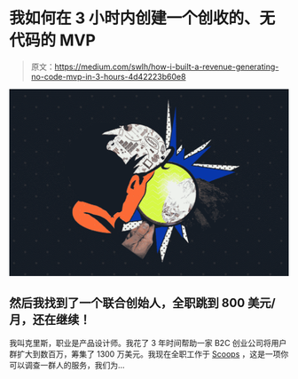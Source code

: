 # 我如何在 3 小时内创建一个创收的、无代码的 MVP

> 原文：<https://medium.com/swlh/how-i-built-a-revenue-generating-no-code-mvp-in-3-hours-4d42223b60e8>

![](img/00a0a9c3af22c0caf4367dbd5e6b84bd.png)

## 然后我找到了一个联合创始人，全职跳到 800 美元/月，还在继续！

我叫克里斯，职业是产品设计师。我花了 3 年时间帮助一家 B2C 创业公司将用户群扩大到数百万，筹集了 1300 万美元。我现在全职工作于 [Scoops](https://scoops.io/) ，这是一项你可以调查一群人的服务，我们为…